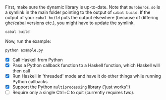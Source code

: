 First, make sure the dynamic library is up-to-date.
Note that `Ouroboros.so` is a symlink in the main folder pointing to the output of `cabal build`.
If the output of your `cabal build` puts the output elsewhere (because of differing ghc/cabal versions etc.), you might have to update the symlink.

```bash
cabal build
```

Now, run the example:
```bash
python example.py
```


 - [x] Call Haskell from Python
 - [x] Pass a Python callback function to a Haskell function, which Haskell will then call
 - [x] Run Haskell in 'threaded' mode and have it do other things while running Python callbacks
 - [x] Support the Python `multiprocessing` library ('just works'!)
 - [ ] Require only a single Ctrl+C to quit (currently requires two).
